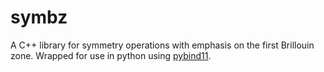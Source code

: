 # symbz
A C++ library for symmetry operations with emphasis on the first Brillouin zone.
Wrapped for use in python using [pybind11](https://github.com/pybind/pybind11).
